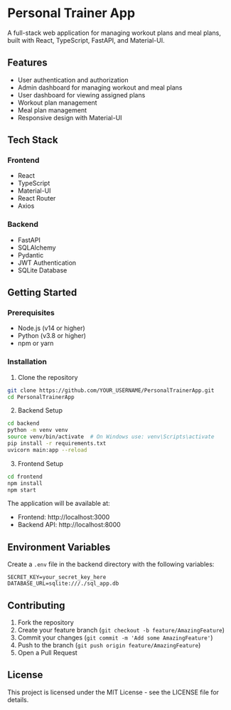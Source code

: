 # Personal Trainer App

A full-stack web application for managing workout plans and meal plans, built with React, TypeScript, FastAPI, and Material-UI.

## Features

- User authentication and authorization
- Admin dashboard for managing workout and meal plans
- User dashboard for viewing assigned plans
- Workout plan management
- Meal plan management
- Responsive design with Material-UI

## Tech Stack

### Frontend
- React
- TypeScript
- Material-UI
- React Router
- Axios

### Backend
- FastAPI
- SQLAlchemy
- Pydantic
- JWT Authentication
- SQLite Database

## Getting Started

### Prerequisites
- Node.js (v14 or higher)
- Python (v3.8 or higher)
- npm or yarn

### Installation

1. Clone the repository
```bash
git clone https://github.com/YOUR_USERNAME/PersonalTrainerApp.git
cd PersonalTrainerApp
```

2. Backend Setup
```bash
cd backend
python -m venv venv
source venv/bin/activate  # On Windows use: venv\Scripts\activate
pip install -r requirements.txt
uvicorn main:app --reload
```

3. Frontend Setup
```bash
cd frontend
npm install
npm start
```

The application will be available at:
- Frontend: http://localhost:3000
- Backend API: http://localhost:8000

## Environment Variables

Create a `.env` file in the backend directory with the following variables:
```
SECRET_KEY=your_secret_key_here
DATABASE_URL=sqlite:///./sql_app.db
```

## Contributing

1. Fork the repository
2. Create your feature branch (`git checkout -b feature/AmazingFeature`)
3. Commit your changes (`git commit -m 'Add some AmazingFeature'`)
4. Push to the branch (`git push origin feature/AmazingFeature`)
5. Open a Pull Request

## License

This project is licensed under the MIT License - see the LICENSE file for details. 
